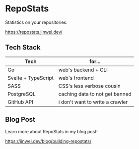 # RepoStats

Statistics on your repositories.

https://repostats.jinwei.dev/

## Tech Stack

| Tech                | for...                          |
| ------------------- | ------------------------------- |
| Go                  | web's backend + CLI             |
| Svelte + TypeScript | web's frontend                  |
| SASS                | CSS's less verbose cousin       |
| PostgreSQL          | caching data to not get banned  |
| GitHub API          | i don't want to write a crawler |

## Blog Post

Learn more about RepoStats in my blog post!

https://jinwei.dev/blog/building-repostats/
